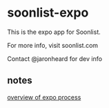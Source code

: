 # soonlist-expo

This is the expo app for Soonlist.

For more info, visit soonlist.com

Contact @jaronheard for dev info

## notes

[overview of expo process](https://medium.com/@lucksp_22012/no-need-to-eject-when-youve-got-eas-managed-workflow-6df148b888ce)
